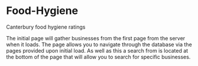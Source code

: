 # Food-Hygiene
Canterbury food hygiene ratings

The initial page will gather businesses from the first page from the server when it loads. The page allows you to navigate 
through the database via the pages provided upon initial load. As well as this a search from is located at the bottom of the page 
that will allow you to search for specific businesses.
